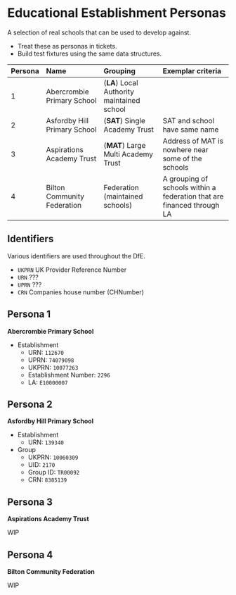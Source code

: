 
# Educational Establishment Personas

A selection of real schools that can be used to develop against.

- Treat these as personas in tickets.
- Build test fixtures using the same data structures.

| Persona | Name                          | Grouping                                    | Exemplar criteria                                                         |
| :--     | :---                          | :---                                        | :---                                                                      |
| 1       | Abercrombie Primary School    | (**LA**) Local Authority maintained school  |                                                                           |
| 2       | Asfordby Hill Primary School  | (**SAT**) Single Academy Trust              | SAT and school have same name                                             |
| 3       | Aspirations Academy Trust     | (**MAT**) Large Multi Academy Trust         | Address of MAT is nowhere near some of the schools                        |
| 4       | Bilton Community Federation   | Federation (maintained schools)             | A grouping of schools within a federation that are financed through LA    |


## Identifiers

Various identifiers are used throughout the DfE.

- `UKPRN` UK Provider Reference Number
- `URN`   ???
- `UPRN`  ???
- `CRN`   Companies house number (CHNumber)


## Persona 1

**Abercrombie Primary School**

+ Establishment
  - URN: `112670`
  - UPRN: `74079098`
  - UKPRN: `10077263`
  - Establishment Number: `2296`
  - LA: `E10000007`



## Persona 2

**Asfordby Hill Primary School**

+ Establishment
  - URN: `139340`
+ Group
  - UKPRN: `10060309`
  - UID: `2170`
  - Group ID: `TR00092`
  - CRN: `8385139`



## Persona 3

**Aspirations Academy Trust**

WIP


## Persona 4

**Bilton Community Federation**

WIP
